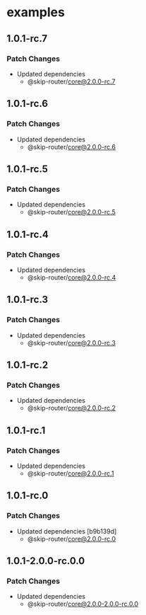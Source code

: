 # examples

## 1.0.1-rc.7

### Patch Changes

- Updated dependencies
  - @skip-router/core@2.0.0-rc.7

## 1.0.1-rc.6

### Patch Changes

- Updated dependencies
  - @skip-router/core@2.0.0-rc.6

## 1.0.1-rc.5

### Patch Changes

- Updated dependencies
  - @skip-router/core@2.0.0-rc.5

## 1.0.1-rc.4

### Patch Changes

- Updated dependencies
  - @skip-router/core@2.0.0-rc.4

## 1.0.1-rc.3

### Patch Changes

- Updated dependencies
  - @skip-router/core@2.0.0-rc.3

## 1.0.1-rc.2

### Patch Changes

- Updated dependencies
  - @skip-router/core@2.0.0-rc.2

## 1.0.1-rc.1

### Patch Changes

- Updated dependencies
  - @skip-router/core@2.0.0-rc.1

## 1.0.1-rc.0

### Patch Changes

- Updated dependencies [b9b139d]
  - @skip-router/core@2.0.0-rc.0

## 1.0.1-2.0.0-rc.0.0

### Patch Changes

- Updated dependencies
  - @skip-router/core@2.0.0-2.0.0-rc.0.0
